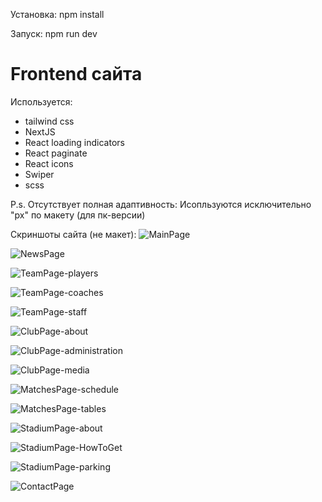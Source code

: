 Установка:
npm install

Запуск:
npm run dev

# Frontend сайта
Используется:

- tailwind css
- NextJS
- React loading indicators
- React paginate
- React icons
- Swiper
- scss

P.s.
Отсутствует полная адаптивность:
Исопльзуются исключительно "px" по макету (для пк-версии)

Скриншоты сайта (не макет):
![MainPage](https://github.com/LimEyez/zenit-izhevsk-site/demoScreenshots/mainPage.png)

![NewsPage](https://github.com/LimEyez/zenit-izhevsk-site/demoScreenshots/newsPage.png)

![TeamPage-players](https://github.com/LimEyez/zenit-izhevsk-site/demoScreenshots/teamPage-players.png)

![TeamPage-coaches](https://github.com/LimEyez/zenit-izhevsk-site/demoScreenshots/teamPage-coaches.png)

![TeamPage-staff](https://github.com/LimEyez/zenit-izhevsk-site/demoScreenshots/teamPage-staff.png)

![ClubPage-about](https://github.com/LimEyez/zenit-izhevsk-site/demoScreenshots/clubPage-about.png)

![ClubPage-administration](https://github.com/LimEyez/zenit-izhevsk-site/demoScreenshots/clubPage-administration.png)

![ClubPage-media](https://github.com/LimEyez/zenit-izhevsk-site/demoScreenshots/clubPage-media.png)

![MatchesPage-schedule](https://github.com/LimEyez/zenit-izhevsk-site/demoScreenshots/matchesPage-schedule.png)

![MatchesPage-tables](https://github.com/LimEyez/zenit-izhevsk-site/demoScreenshots/matchesPage-tables.png)

![StadiumPage-about](https://github.com/LimEyez/zenit-izhevsk-site/demoScreenshots/stadiumPage-about.png)

![StadiumPage-HowToGet](https://github.com/LimEyez/zenit-izhevsk-site/demoScreenshots/stadiumPage-how-to-get.png)

![StadiumPage-parking](https://github.com/LimEyez/zenit-izhevsk-site/demoScreenshots/stadiumPage-parking.png)

![ContactPage](https://github.com/LimEyez/zenit-izhevsk-site/demoScreenshots/contactPage.png)
